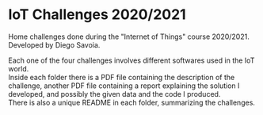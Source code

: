 # IoT Challenges 2020/2021
Home challenges done during the "Internet of Things" course 2020/2021.\
Developed by Diego Savoia.

Each one of the four challenges involves different softwares used in the IoT world.\
Inside each folder there is a PDF file containing the description of the challenge, another PDF file containing a report explaining the solution I developed, and possibly the given data and the code I produced.\
There is also a unique README in each folder, summarizing the challenges.
